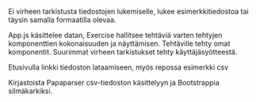 
Ei virheen tarkistusta tiedostojen lukemiselle, lukee esimerkkitiedostoa tai täysin samalla formaatilla olevaa. 

App.js käsittelee datan, Exercise hallitsee tehtäviä varten tehtyjen komponenttien kokonaisuuden ja näyttämisen. Tehtäville tehty omat komponentit. Suurimmat virheen tarkistukset tehty käyttäjäsyötteestä.

Etusivulla linkki tiedoston lataamiseen, myös repossa esimerkki csv

Kirjastoista Papaparser csv-tiedoston käsittelyyn ja Bootstrappia silmäkarkiksi.

